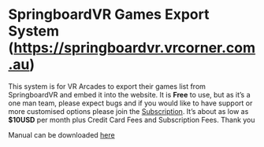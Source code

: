 # SpringboardVR Games Export System (https://springboardvr.vrcorner.com.au)

This system is for VR Arcades to export their games list from SpringboardVR and embed it into the website. It is **Free** to use, but as it’s a one man team, please expect bugs and if you would like to have support or more customised options please join the [Subscription](https://app.acuityscheduling.com/catalog.php?owner=13682125&action=addCart&clear=1&id=614700). It’s about as low as **$10USD** per month plus Credit Card Fees and Subscription Fees. Thank you

Manual can be downloaded [here](https://github.com/leckylao/SpringboardVR-Games-Export-System/raw/master/SpringboardVR-Games-Export-Manual.pdf)
